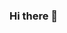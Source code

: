 ### Hi there 👋

<!--
**iMatiPls/iMatiPls** is a ✨ _special_ ✨ repository because its `README.md` (this file) appears on your GitHub profile.

Here are some ideas to get you started:

- 🔭 I’m currently working on my studies
- 🌱 I’m currently learning Infrastructure, cybersecurity and AI.
- 💬 Ask me about anything you want, I won't have any idea, but we'll work it out.
- 📫 How to reach me: Twitter | @Matias_3102
-->
